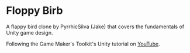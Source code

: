 # Floppy Birb 

A flappy bird clone by PyrrhicSilva (Jake) that covers the fundamentals of Unity game design.

Following the Game Maker's Toolkit's Unity tutorial on [YouTube](https://www.youtube.com/watch?v=XtQMytORBmM).